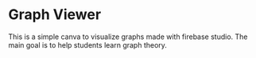 # Graph Viewer

This is a simple canva to visualize graphs made with firebase studio. The main goal is to help students learn graph theory.